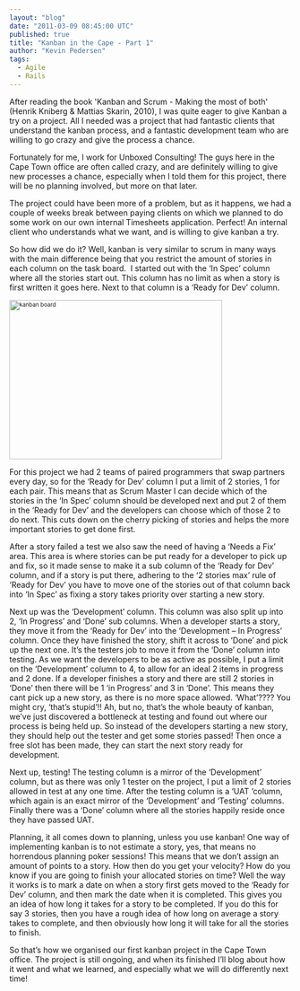 ```yaml
---
layout: "blog"
date: "2011-03-09 08:45:00 UTC"
published: true
title: "Kanban in the Cape - Part 1"
author: "Kevin Pedersen"
tags:
  - Agile
  - Rails
---
```


<p>After reading the book &#39;Kanban and Scrum - Making the most of both&#39; (Henrik Kniberg &amp; Mattias Skarin, 2010), I was quite eager to give Kanban a try on a project. All I needed was a project that had fantastic clients that understand the kanban process, and a fantastic development team who are willing to go crazy and give the process a chance.</p>
<meta content="text/html;charset=UTF-8" http-equiv="Content-Type" />
<meta content="text/html;charset=UTF-8" http-equiv="Content-Type" />
<p>Fortunately for me, I work for Unboxed Consulting! The guys here in the Cape Town office are often called crazy, and are definitely willing to give new processes a chance, especially when I told them for this project, there will be no planning involved, but more on that later.</p>
<p>The project could have been more of a problem, but as it happens, we had a couple of weeks break between paying clients on which we planned to do some work on our own internal Timesheets application. Perfect! An internal client who understands what we want, and is willing to give kanban a try.</p>
<p>So how did we do it? Well, kanban is very similar to scrum in many ways with the main difference being that you restrict the amount of stories in each column on the task board.&nbsp; I started out with the &lsquo;In Spec&rsquo; column where all the stories start out. This column has no limit as when a story is first written it goes here. Next to that column is a &lsquo;Ready for Dev&rsquo; column.</p>
<meta content="text/html;charset=UTF-8" http-equiv="Content-Type" />
<meta content="text/html;charset=UTF-8" http-equiv="Content-Type" />
<p><span style="font-size: 10px; line-height: normal; "><img alt="kanban board" src="http://i651.photobucket.com/albums/uu231/tomsabin_ubxd/display_size_IMG_0258_zpsemvwx5y6.jpg" style="width: 380px; height: 284px; " /></span></p>
<p>For this project we had 2 teams of paired programmers that swap partners every day, so for the &lsquo;Ready for Dev&rsquo; column I put a limit of 2 stories, 1 for each pair. This means that as Scrum Master I can decide which of the stories in the &lsquo;In Spec&rsquo; column should be developed next and put 2 of them in the &lsquo;Ready for Dev&rsquo; and the developers can choose which of those 2 to do next. This cuts down on the cherry picking of stories and helps the more important stories to get done first.</p>
<meta content="text/html;charset=UTF-8" http-equiv="Content-Type" />
<p>After a story failed a test we also saw the need of having a &lsquo;Needs a Fix&rsquo; area. This area is where stories can be put ready for a developer to pick up and fix, so it made sense to make it a sub column of the &lsquo;Ready for Dev&rsquo; column, and if a story is put there, adhering to the &lsquo;2 stories max&rsquo; rule of &lsquo;Ready for Dev&rsquo; you have to move one of the stories out of that column back into &lsquo;In Spec&rsquo; as fixing a story takes priority over starting a new story.</p>
<p>Next up was the &lsquo;Development&rsquo; column. This column was also split up into 2, &lsquo;In Progress&rsquo; and &lsquo;Done&rsquo; sub columns. When a developer starts a story, they move it from the &lsquo;Ready for Dev&rsquo; into the &lsquo;Development &ndash; In Progress&rsquo; column. Once they have finished the story, shift it across to &lsquo;Done&rsquo; and pick up the next one. It&rsquo;s the testers job to move it from the &lsquo;Done&rsquo; column into testing. As we want the developers to be as active as possible, I put a limit on the &lsquo;Development&rsquo; column to 4, to allow for an ideal 2 items in progress and 2 done. If a developer finishes a story and there are still 2 stories in &lsquo;Done&rsquo; then there will be 1 &lsquo;in Progress&rsquo; and 3 in &lsquo;Done&rsquo;. This means they cant pick up a new story, as there is no more space allowed. &lsquo;What&rsquo;???? You might cry, &lsquo;that&rsquo;s stupid&rsquo;!! Ah, but no, that&rsquo;s the whole beauty of kanban, we&rsquo;ve just discovered a bottleneck at testing and found out where our process is being held up. So instead of the developers starting a new story, they should help out the tester and get some stories passed! Then once a free slot has been made, they can start the next story ready for development.</p>
<p>Next up, testing! The testing column is a mirror of the &lsquo;Development&rsquo; column, but as there was only 1 tester on the project, I put a limit of 2 stories allowed in test at any one time. After the testing column is a &lsquo;UAT &lsquo;column, which again is an exact mirror of the &lsquo;Development&rsquo; and &lsquo;Testing&rsquo; columns. Finally there was a &lsquo;Done&rsquo; column where all the stories happily reside once they have passed UAT.</p>
<p>Planning, it all comes down to planning, unless you use kanban! One way of implementing kanban is to not estimate a story, yes, that means no horrendous planning poker sessions! This means that we don&rsquo;t assign an amount of points to a story. How then do you get your velocity? How do you know if you are going to finish your allocated stories on time? Well the way it works is to mark a date on when a story first gets moved to the &lsquo;Ready for Dev&rsquo; column, and then mark the date when it is completed. This gives you an idea of how long it takes for a story to be completed. If you do this for say 3 stories, then you have a rough idea of how long on average a story takes to complete, and then obviously how long it will take for all the stories to finish.</p>
<p>So that&rsquo;s how we organised our first kanban project in the Cape Town office. The project is still ongoing, and when its finished I&rsquo;ll blog about how it went and what we learned, and especially what we will do differently next time!&nbsp;</p>


